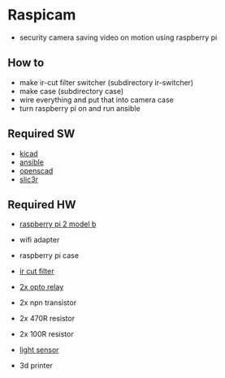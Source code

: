 Raspicam
========

* security camera saving video on motion using raspberry pi

How to
------

* make ir-cut filter switcher (subdirectory ir-switcher)
* make case (subdirectory case)
* wire everything and put that into camera case
* turn raspberry pi on and run ansible

Required SW
-----------
* [kicad][5]
* [ansible][6]
* [openscad][7]
* [slic3r][8]

Required HW
-----------
* [raspberry pi 2 model b][1]
* wifi adapter
* raspberry pi case

* [ir cut filter][2]
* [2x opto relay][3]
* 2x npn transistor
* 2x 470R resistor
* 2x 100R resistor
* [light sensor][4]

* 3d printer

[1]: http://www.raspberrypi.org/products/raspberry-pi-2-model-b/
[2]: http://www.ebay.com/itm/Good-IR-CUT-CS-0-3-Day-Night-Filter-Switcher-8-2mm-C-CS60-J-F-for-Net-Machine-/181634220091?pt=LH_DefaultDomain_15&hash=item2a4a3e403b
[3]: https://www.gme.cz/img/cache/doc/523/189/epr212a408000z-datasheet-1.pdf
[4]: http://www.easyduino.cz/Senzor-intenzity-osvetleni-pro-Arduino-BH1750FVI-GY-302-d126.ht
[5]: http://www.kicad-pcb.org/display/KICAD/KiCad+EDA+Software+Suite
[6]: http://www.ansible.com/home
[7]: http://www.openscad.org/
[8]: http://slic3r.org/

